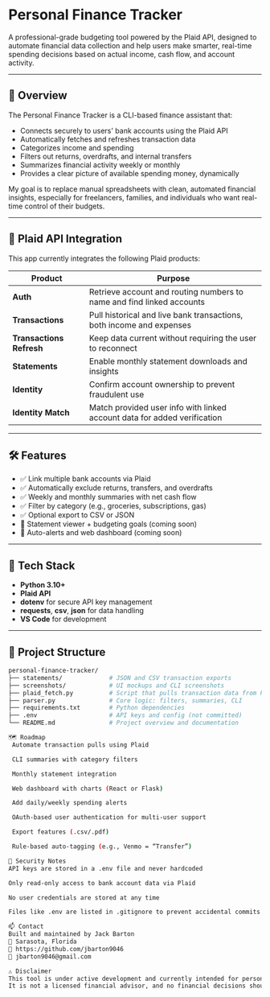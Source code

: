 # Personal Finance Tracker

A professional-grade budgeting tool powered by the Plaid API, designed to automate financial data collection and help users make smarter, real-time spending decisions based on actual income, cash flow, and account activity.

---

## 💼 Overview

The Personal Finance Tracker is a CLI-based finance assistant that:

- Connects securely to users' bank accounts using the Plaid API
- Automatically fetches and refreshes transaction data
- Categorizes income and spending
- Filters out returns, overdrafts, and internal transfers
- Summarizes financial activity weekly or monthly
- Provides a clear picture of available spending money, dynamically

My goal is to replace manual spreadsheets with clean, automated financial insights, especially for freelancers, families, and individuals who want real-time control of their budgets.

---

## 🔗 Plaid API Integration

This app currently integrates the following Plaid products:

| Product                  | Purpose                                                                 |
|--------------------------|-------------------------------------------------------------------------|
| **Auth**                 | Retrieve account and routing numbers to name and find linked accounts   |
| **Transactions**         | Pull historical and live bank transactions, both income and expenses    |
| **Transactions Refresh** | Keep data current without requiring the user to reconnect               |
| **Statements**           | Enable monthly statement downloads and insights                         |
| **Identity**             | Confirm account ownership to prevent fraudulent use                     |
| **Identity Match**       | Match provided user info with linked account data for added verification|

---

## 🛠 Features

- ✅ Link multiple bank accounts via Plaid
- ✅ Automatically exclude returns, transfers, and overdrafts
- ✅ Weekly and monthly summaries with net cash flow
- ✅ Filter by category (e.g., groceries, subscriptions, gas)
- ✅ Optional export to CSV or JSON
- 🚧 Statement viewer + budgeting goals (coming soon)
- 🚧 Auto-alerts and web dashboard (coming soon)

---

## 🔧 Tech Stack

- **Python 3.10+**
- **Plaid API**
- **dotenv** for secure API key management
- **requests**, **csv**, **json** for data handling
- **VS Code** for development

---

## 📁 Project Structure

```bash
personal-finance-tracker/
├── statements/             # JSON and CSV transaction exports
├── screenshots/            # UI mockups and CLI screenshots
├── plaid_fetch.py          # Script that pulls transaction data from Plaid API
├── parser.py               # Core logic: filters, summaries, CLI
├── requirements.txt        # Python dependencies
├── .env                    # API keys and config (not committed)
└── README.md               # Project overview and documentation

🗺 Roadmap
 Automate transaction pulls using Plaid

 CLI summaries with category filters

 Monthly statement integration

 Web dashboard with charts (React or Flask)

 Add daily/weekly spending alerts

 OAuth-based user authentication for multi-user support

 Export features (.csv/.pdf)

 Rule-based auto-tagging (e.g., Venmo = “Transfer”)

🔐 Security Notes
API keys are stored in a .env file and never hardcoded

Only read-only access to bank account data via Plaid

No user credentials are stored at any time

Files like .env are listed in .gitignore to prevent accidental commits

📫 Contact
Built and maintained by Jack Barton
📍 Sarasota, Florida
🔗 https://github.com/jbarton9046
📧 jbarton9046@gmail.com

⚠️ Disclaimer
This tool is under active development and currently intended for personal and educational use only.
It is not a licensed financial advisor, and no financial decisions should be made solely based on its outputs.

